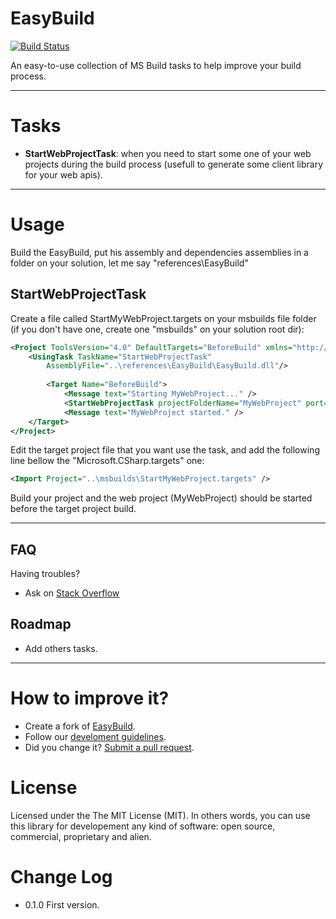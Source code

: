 EasyBuild
=========
[![Build Status](https://travis-ci.org/giacomelli/EasyBuild.png?branch=master)](https://travis-ci.org/giacomelli/EasyBuild)

An easy-to-use collection of MS Build tasks to help improve your build process.


--------

Tasks
===
 - **StartWebProjectTask**: when you need to start some one of your web projects during the build process (usefull to generate some client library for your web apis).
 
--------

Usage
===
Build the EasyBuild, put his assembly and dependencies assemblies in a folder on your solution, let me say "references\EasyBuild"

StartWebProjectTask
---
Create a file called StartMyWebProject.targets on your msbuilds file folder (if you don't have one, create one "msbuilds" on your solution root dir):
 
```xml
<Project ToolsVersion="4.0" DefaultTargets="BeforeBuild" xmlns="http://schemas.microsoft.com/developer/msbuild/2003">
    <UsingTask TaskName="StartWebProjectTask" 
        AssemblyFile="..\references\EasyBuild\EasyBuild.dll"/>
    
    	<Target Name="BeforeBuild">
    		<Message text="Starting MyWebProject..." />
    		<StartWebProjectTask projectFolderName="MyWebProject" port="8181" />
    		<Message text="MyWebProject started." />
	</Target>
</Project>

```

Edit the target project file that you want use the task, and add the following line bellow the "Microsoft.CSharp.targets" one:

```xml
<Import Project="..\msbuilds\StartMyWebProject.targets" />

```

Build your project and the web project (MyWebProject) should be started before the target project build.

--------

FAQ
-------- 
Having troubles? 
 - Ask on [Stack Overflow](http://stackoverflow.com/search?q=EasyBuild)

Roadmap
-------- 
 - Add others tasks.
 
--------

How to improve it?
======

- Create a fork of [EasyBuild](https://github.com/giacomelli/EasyBuild/fork). 
- Follow our [develoment guidelines](https://github.com/giacomelli/EasyBuild/wiki/Development-Guidelines).
- Did you change it? [Submit a pull request](https://github.com/giacomelli/EasyBuild/pull/new/master).


License
======

Licensed under the The MIT License (MIT).
In others words, you can use this library for developement any kind of software: open source, commercial, proprietary and alien.


Change Log
======
 - 0.1.0 First version.
